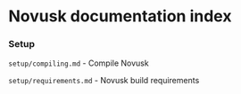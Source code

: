 # Novusk documentation index

### Setup
```setup/compiling.md``` - Compile Novusk

``setup/requirements.md`` - Novusk build requirements
